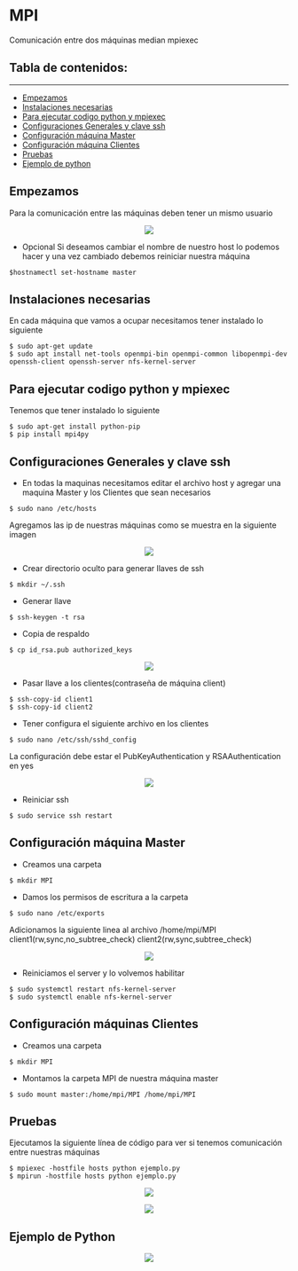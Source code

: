 # MPI
Comunicación entre dos máquinas median mpiexec
## Tabla de contenidos:
---
- [Empezamos](#empezamos)
- [Instalaciones necesarias](#instalaciones-necesarias)
- [Para ejecutar codigo python y mpiexec](#para-ejecutar-codigo-python-y-mpiexec)
- [Configuraciones Generales y clave ssh](#configuraciones-generales-y-clave-ssh) 
- [Configuración máquina Master](#configuración-maquina-master)
- [Configuración máquina Clientes](#configuración-maquinas-clientes)
- [Pruebas](#pruebas)
- [Ejemplo de python](#ejemplo-de-python)

## Empezamos
Para la comunicación entre las máquinas deben tener un mismo usuario

<p align="center"><img src="https://github.com/Gerardo25G/MPI/assets/49174524/84022712-563d-4641-9bef-244832fa31d1"/></p> 

- Opcional
Si deseamos cambiar el nombre de nuestro host lo podemos hacer y una vez cambiado debemos reiniciar nuestra máquina
```
$hostnamectl set-hostname master
``` 

## Instalaciones necesarias 
En cada máquina que vamos a ocupar necesitamos tener instalado lo siguiente 
```
$ sudo apt-get update
$ sudo apt install net-tools openmpi-bin openmpi-common libopenmpi-dev openssh-client openssh-server nfs-kernel-server
```
## Para ejecutar codigo python y mpiexec 
Tenemos que tener instalado lo siguiente
```
$ sudo apt-get install python-pip
$ pip install mpi4py
```
## Configuraciones Generales y clave ssh
- En todas la maquinas necesitamos editar el archivo host y agregar una maquina Master y los Clientes que sean necesarios
```
$ sudo nano /etc/hosts
```
Agregamos las ip de nuestras máquinas como se muestra en la siguiente imagen
<p align="center"><img src="https://github.com/Gerardo25G/MPI/assets/49174524/14f95487-8517-4284-97cc-9523f6aad8f3"/></p> 

- Crear directorio oculto para generar llaves de ssh
```
$ mkdir ~/.ssh
```
- Generar llave
```
$ ssh-keygen -t rsa
```
- Copia de respaldo
```
$ cp id_rsa.pub authorized_keys
```
<p align="center"><img src="https://github.com/Gerardo25G/MPI/assets/49174524/0cc28332-abf8-4f1a-9d3f-1a273fb3f474"/></p> 

- Pasar llave a los clientes(contraseña de máquina client) 
```
$ ssh-copy-id client1
$ ssh-copy-id client2
```
- Tener configura el siguiente archivo en los clientes
```
$ sudo nano /etc/ssh/sshd_config
```
La configuración debe estar el PubKeyAuthentication y RSAAuthentication en yes
<p align="center"><img src="https://github.com/Gerardo25G/MPI/assets/49174524/aa04f70f-bf2b-4d37-8f5a-c521e9493c69"/></p> 

- Reiniciar ssh
```
$ sudo service ssh restart
```

## Configuración máquina Master
- Creamos una carpeta
```
$ mkdir MPI
```
- Damos los permisos de escritura a la carpeta
```
$ sudo nano /etc/exports
```
Adicionamos la siguiente linea al archivo /home/mpi/MPI client1(rw,sync,no_subtree_check) client2(rw,sync,subtree_check)

<p align="center"><img src="https://github.com/Gerardo25G/MPI/assets/49174524/7541632e-e2c8-45f5-b6a1-827b1cfb5abf"/></p> 

- Reiniciamos el server y lo volvemos habilitar 
```
$ sudo systemctl restart nfs-kernel-server
$ sudo systemctl enable nfs-kernel-server
```

## Configuración máquinas Clientes
- Creamos una carpeta
```
$ mkdir MPI
```
- Montamos la carpeta MPI de nuestra máquina master
```
$ sudo mount master:/home/mpi/MPI /home/mpi/MPI
```

## Pruebas 
Ejecutamos la siguiente línea de código para ver si tenemos comunicación entre nuestras máquinas
```
$ mpiexec -hostfile hosts python ejemplo.py
$ mpirun -hostfile hosts python ejemplo.py
```

<p align="center"><img src="https://github.com/Gerardo25G/MPI/assets/49174524/60c059b1-fe96-4ee7-bbf6-17e3ec4c3c02"/></p> 
<p align="center"><img src="https://github.com/Gerardo25G/MPI/assets/49174524/a710d3b8-f231-4aba-9044-3be0819d1338"/></p> 


## Ejemplo de Python
<p align="center"><img src="https://github.com/Gerardo25G/MPI/assets/49174524/3ea1644d-d2f8-4948-91e8-6dbfeaeb5d4c"/></p> 


